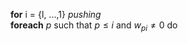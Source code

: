 
**for** i = {l, ...,1} 
*pushing* <br>
**foreach** $p$ such that $p \leq i$ and $w_{pi} \neq 0$ do 
